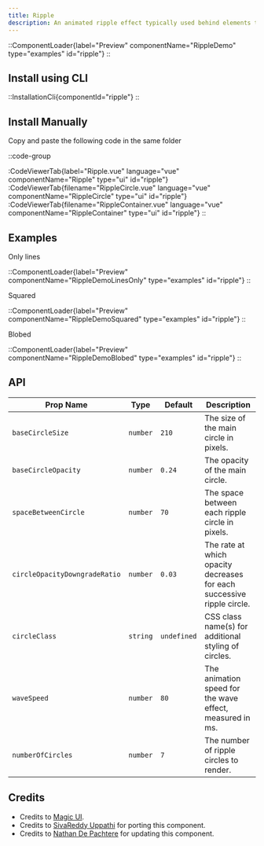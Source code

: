 ```yaml
---
title: Ripple
description: An animated ripple effect typically used behind elements to emphasize them.
---
```


::ComponentLoader{label="Preview" componentName="RippleDemo" type="examples" id="ripple"}
::

## Install using CLI

::InstallationCli{componentId="ripple"}
::

## Install Manually

Copy and paste the following code in the same folder

::code-group

:CodeViewerTab{label="Ripple.vue" language="vue" componentName="Ripple" type="ui" id="ripple"}
:CodeViewerTab{filename="RippleCircle.vue" language="vue" componentName="RippleCircle" type="ui" id="ripple"}
:CodeViewerTab{filename="RippleContainer.vue" language="vue" componentName="RippleContainer" type="ui" id="ripple"}
::

## Examples

Only lines

::ComponentLoader{label="Preview" componentName="RippleDemoLinesOnly" type="examples" id="ripple"}
::

Squared

::ComponentLoader{label="Preview" componentName="RippleDemoSquared" type="examples" id="ripple"}
::

Blobed

::ComponentLoader{label="Preview" componentName="RippleDemoBlobed" type="examples" id="ripple"}
::

## API

| Prop Name                     | Type     | Default     | Description                                                            |
| ----------------------------- | -------- | ----------- | ---------------------------------------------------------------------- |
| `baseCircleSize`              | `number` | `210`       | The size of the main circle in pixels.                                 |
| `baseCircleOpacity`           | `number` | `0.24`      | The opacity of the main circle.                                        |
| `spaceBetweenCircle`          | `number` | `70`        | The space between each ripple circle in pixels.                        |
| `circleOpacityDowngradeRatio` | `number` | `0.03`      | The rate at which opacity decreases for each successive ripple circle. |
| `circleClass`                 | `string` | `undefined` | CSS class name(s) for additional styling of circles.                   |
| `waveSpeed`                   | `number` | `80`        | The animation speed for the wave effect, measured in ms.               |
| `numberOfCircles`             | `number` | `7`         | The number of ripple circles to render.                                |

## Credits

- Credits to [Magic UI](https://magicui.design/docs/components/ripple).
- Credits to [SivaReddy Uppathi](https://github.com/sivareddyuppathi) for porting this component.
- Credits to [Nathan De Pachtere](https://nathandepachtere.com/) for updating this component.
